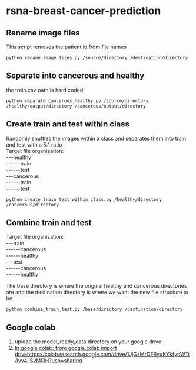 # rsna-breast-cancer-prediction
## Rename image files
This script removes the patient id from file names 
```
python rename_image_files.py /source/directory /destination/directory
```
## Separate into cancerous and healthy
the train.csv path is hard coded
```
python separate_cancerous_healthy.py /source/directory /healthy/output/directory /cancerous/output/directory
```

## Create train and test within class 
Randomly shuffles the images within a class and separates them into train and test with a 5:1 ratio <br />
Target file organization:<br />
---healthy <br />
------train <br />
------test <br />
---cancerous <br />
------train <br />
------test <br />

```
python create_train_test_within_class.py /healthy/directory /cancerous/directory
```

## Combine train and test
Target file organization:<br />
---train<br />
------cancerous<br />
------healthy<br />
---test<br />
------cancerous<br />
------healthy<br />

The base directory is where the original healthy and cancerous directories are and the destination directory is where we want the new file structure to be
```
python combine_train_test.py /base/directory /destination/directory
```
## Google colab 
1. upload the model_ready_data directory on your google drive 
2. [In google colab: from google.colab import drive](https://colab.research.google.com/drive/1JjGzMrDFRyuKYkfypWTtAyy4IjSyMl3H?usp=sharing)https://colab.research.google.com/drive/1JjGzMrDFRyuKYkfypWTtAyy4IjSyMl3H?usp=sharing
   
